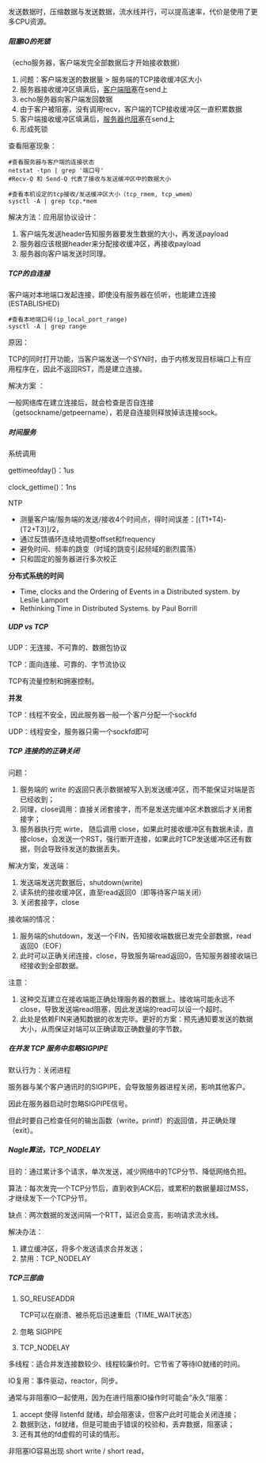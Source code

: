 发送数据时，压缩数据与发送数据，流水线并行，可以提高速率，代价是使用了更多CPU资源。



##### 阻塞IO的死锁

（echo服务器，客户端发完全部数据后才开始接收数据）

1. 问题：客户端发送的数据量 > 服务端的TCP接收缓冲区大小
2. 服务器接收缓冲区填满后，<u>客户端阻塞</u>在send上
3. echo服务器向客户端发回数据
4. 由于客户被阻塞，没有调用recv，客户端的TCP接收缓冲区一直积累数据
5. 客户端接收缓冲区填满后，<u>服务器也阻塞</u>在send上
6. 形成死锁

查看阻塞现象：

```shell
#查看服务器与客户端的连接状态
netstat -tpn | grep '端口号' 
#Recv-Q 和 Send-Q 代表了接收与发送缓冲区中的数据大小

#查看本机设定的tcp接收/发送缓冲区大小（tcp_rmem, tcp_wmem）
sysctl -A | grep tcp.*mem 
```

解决方法：应用层协议设计：

1. 客户端先发送header告知服务器要发生数据的大小，再发送payload
2. 服务器应该根据header来分配接收缓冲区，再接收payload
3. 服务器向客户端发送时同理。



##### TCP的自连接

客户端对本地端口发起连接，即使没有服务器在侦听，也能建立连接(ESTABLISHED)

```shell
#查看本地端口号(ip_local_port_range)
sysctl -A | grep range
```

原因：

TCP的同时打开功能，当客户端发送一个SYN时，由于内核发现目标端口上有应用程序在，因此不返回RST，而是建立连接。

解决方案 ：

一般网络库在建立连接后，就会检查是否自连接（getsockname/getpeername），若是自连接则释放掉该连接sock。









##### 时间服务

系统调用

gettimeofday()：1us

clock_gettime()：1ns

NTP

- 测量客户端/服务端的发送/接收4个时间点，得时间误差：[(T1+T4)-(T2+T3)]/2，
- 通过反馈循环连续地调整offset和frequency
- 避免时间、频率的跳变（时域的跳变引起频域的剧烈震荡）
- 只和固定的服务器进行多次校正

**分布式系统的时间**

- Time, clocks and the Ordering of Events in a Distributed system. by Leslie Lamport
- Rethinking Time in Distributed Systems. by Paul Borrill



##### UDP  vs TCP

UDP：无连接、不可靠的、数据包协议

TCP：面向连接、可靠的、字节流协议

TCP有流量控制和拥塞控制。

**并发**

TCP：线程不安全，因此服务器一般一个客户分配一个sockfd

UDP：线程安全，服务器只需一个sockfd即可



##### TCP 连接的的正确关闭

问题：

1. 服务端的 write 的返回只表示数据被写入到发送缓冲区，而不能保证对端是否已经收到；
2. 同理，close调用：直接关闭套接字，而不是发送完缓冲区术数据后才关闭套接字；
3. 服务器执行完 wirte， 随后调用 close，如果此时接收缓冲区有数据未读，直接close，会发送一个RST，强行断开连接，如果此时TCP发送缓冲区还有数据，则会导致待发送的数据丢失。

解决方案，发送端：

1. 发送端发送完数据后，shutdown(write)
2. 读系统的接收缓冲区，直至read返回0（即等待客户端关闭）
3. 关闭套接字，close

接收端的情况：

1. 服务端的shutdown，发送一个FIN，告知接收端数据已发完全部数据，read返回0（EOF）
2. 此时可以正确关闭连接，close，导致服务端read返回0，告知服务器接收端已经接收到全部数据。

注意：

1. 这种交互建立在接收端能正确处理服务器的数据上。接收端可能永远不close，导致发送端read阻塞，因此发送端的read可以设一个超时。
2. 此处是依赖FIN来通知数据的收发完毕。更好的方案：预先通知要发送的数据大小，从而保证对端可以正确读取正确数量的字节数。



##### 在并发 TCP 服务中忽略SIGPIPE

默认行为：关闭进程

服务器与某个客户通讯时的SIGPIPE，会导致服务器进程关闭，影响其他客户。

因此在服务器启动时忽略SIGPIPE信号。

但此时要自己检查任何的输出函数（write，printf）的返回值，并正确处理（exit）。



##### Nagle算法，TCP_NODELAY

目的：通过累计多个请求，单次发送，减少网络中的TCP分节、降低网络负担。

算法：每次发完一个TCP分节后，直到收到ACK后，或累积的数据量超过MSS，才继续发下一个TCP分节。

缺点：两次数据的发送间隔一个RTT，延迟会变高，影响请求流水线。

解决办法：

1. 建立缓冲区，将多个发送请求合并发送；
2. 禁用：TCP_NODELAY



##### TCP三部曲

1. SO_REUSEADDR

   TCP可以在崩溃、被杀死后迅速重启（TIME_WAIT状态）

2. 忽略 SIGPIPE

3. TCP_NODELAY



多线程：适合并发连接数较少、线程较廉价时。它节省了等待IO就绪的时间。

IO复用：事件驱动，reactor，同步。

通常与非阻塞IO一起使用，因为在进行阻塞IO操作时可能会“永久”阻塞：

1. accept 使得 listenfd 就绪，却会阻塞读，但客户此时可能会关闭连接；
2. 数据到达，fd就绪，但是可能由于错误的校验和，丢弃数据，阻塞读；
3. 还有其他的fd虚假的可读的情形。

非阻塞IO容易出现 short write / short read，

